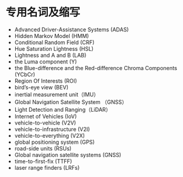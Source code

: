# 专用名词及缩写

* Advanced Driver-Assistance Systems (ADAS)
* Hidden Markov Model (HMM)
* Conditional Random Field (CRF)
* Hue Saturation Lightness (HSL)
* Lightness and A and B (LAB)
* the Luma component (Y)
* the Blue-difference and the Red-difference Chroma Components (YCbCr)
* Region Of Interests (ROI)
* bird’s-eye view (BEV)
* inertial measurement unit（IMU）
* Global Navigation Satellite System （GNSS）
* Light Detection and Ranging（LiDAR）
* Internet of Vehicles (IoV)
* vehicle-to-vehicle (V2V)
* vehicle-to-infrastructure (V2I)
* vehicle-to-everything (V2X)
* global positioning system (GPS)
* road-side units (RSUs)
* Global navigation satellite systems (GNSS)
* time-to-first-fix (TTFF)
* laser range finders (LRFs)

